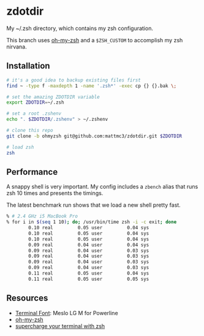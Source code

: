 # zdotdir

My ~/.zsh directory, which contains my zsh configuration.

This branch uses [oh-my-zsh][omz] and a `$ZSH_CUSTOM` to accomplish my zsh
nirvana.

## Installation

```zsh
# it's a good idea to backup existing files first
find ~ -type f -maxdepth 1 -name '.zsh*' -exec cp {} {}.bak \;

# set the amazing ZDOTDIR variable
export ZDOTDIR=~/.zsh

# set a root .zshenv
echo ". $ZDOTDIR/.zshenv" > ~/.zshenv

# clone this repo
git clone -b ohmyzsh git@github.com:mattmc3/zdotdir.git $ZDOTDIR

# load zsh
zsh
```

## Performance

A snappy shell is very important. My config includes a `zbench` alias
that runs zsh 10 times and presents the timings.

The latest benchmark run shows that we load a new shell pretty fast.

```zsh
% # 2.4 GHz i5 MacBook Pro
% for i in $(seq 1 10); do; /usr/bin/time zsh -i -c exit; done
        0.10 real         0.05 user         0.04 sys
        0.10 real         0.05 user         0.04 sys
        0.10 real         0.05 user         0.04 sys
        0.09 real         0.04 user         0.04 sys
        0.09 real         0.04 user         0.03 sys
        0.09 real         0.04 user         0.03 sys
        0.09 real         0.04 user         0.03 sys
        0.09 real         0.04 user         0.03 sys
        0.11 real         0.05 user         0.04 sys
        0.11 real         0.05 user         0.05 sys
```

## Resources

- [Terminal Font][terminal-font]: Meslo LG M for Powerline
- [oh-my-zsh][omz]
- [supercharge your terminal with zsh][supercharge-zsh]

[terminal-font]:   https://github.com/powerline/fonts
[omz]:             https://github.com/robbyrussell/oh-my-zsh/tree/master/lib
[supercharge-zsh]: https://blog.callstack.io/supercharge-your-terminal-with-zsh-8b369d689770
